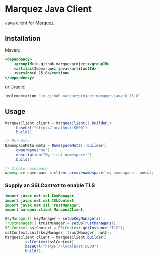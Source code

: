 # Marquez Java Client

Java client for [Marquez](https://github.com/MarquezProject/marquez).

## Installation

Maven:

```xml
<dependency>
    <groupId>io.github.marquezproject</groupId>
    <artifactId>marquez-java</artifactId>
    <version>0.15.0</version>
</dependency>
```

or Gradle:

```groovy
implementation 'io.github.marquezproject:marquez-java:0.15.0'
```

## Usage

```java
MarquezClient client = MarquezClient().builder()
    .baseUrl("http://localhost:5000")
    .build()

// Metadata
NamespaceMeta meta = NamespaceMeta().builder()
    .ownerName("me")
    .description("My first namespace!")
    .build()

// Create namespace
Namespace namespace = client.createNamespace("my-namespace", meta);
```

### Supply an SSLContext to enable TLS
```java
import javax.net.ssl.KeyManager;
import javax.net.ssl.SSLContext;
import javax.net.ssl.TrustManager;
import marquez.client.MarquezClient;
...
KeyManager[] keyManager = setUpKeyManagers();
TrustManager[] trustManager = setUpTrustManagers();
SSLContext sslContext = SSLContext.getInstance("TLS");
sslContext.init(keyManager, trustManager, null);
MarquezClient client = MarquezClient.builder()
        .sslContext(sslContext)
        .baseUrl("https://localhost:5000")
        .build();
```
